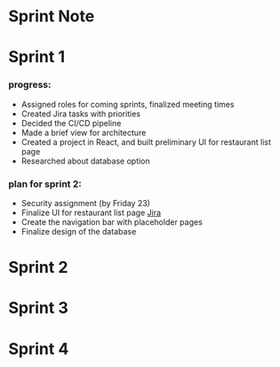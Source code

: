 # Sprint Note

# Sprint 1

### progress:

- Assigned roles for coming sprints, finalized meeting times
- Created Jira tasks with priorities
- Decided the CI/CD pipeline
- Made a brief view for architecture
- Created a project in React, and built preliminary UI for restaurant list page
- Researched about database option

### plan for sprint 2:

- Security assignment (by Friday 23)
- Finalize UI for restaurant list page [Jira](https://210t7.atlassian.net/browse/FIRST-1)
- Create the navigation bar with placeholder pages
- Finalize design of the database

# Sprint 2

# Sprint 3

# Sprint 4
